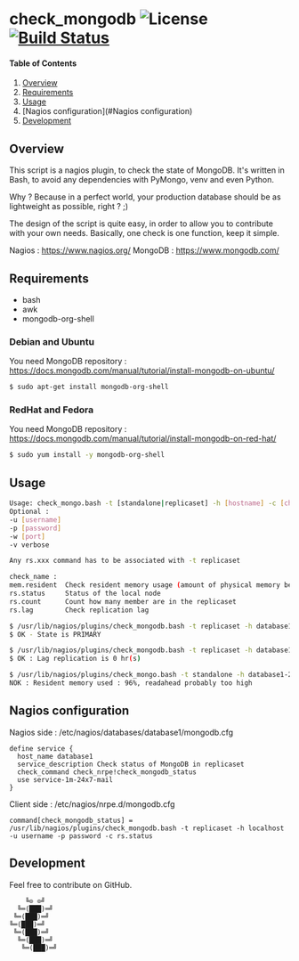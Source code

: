 # check_mongodb ![License][license-img] [![Build Status][build-img]][build-url]

#### Table of Contents

1. [Overview](#overview)
2. [Requirements](#requirements)
3. [Usage](#usage)
4. [Nagios configuration](#Nagios configuration)
5. [Development](#development)

## Overview

This script is a  nagios plugin, to check the state of  MongoDB. It's written in
Bash, to avoid any dependencies with PyMongo, venv and even Python.

Why  ?  Because in  a  perfect  world, your  production  database  should be  as
lightweight as possible, right ? ;)

The design of the script is quite easy, in order to allow you to contribute with
your own needs. Basically, one check is one function, keep it simple.

Nagios : https://www.nagios.org/
MongoDB : https://www.mongodb.com/

## Requirements

- bash
- awk
- mongodb-org-shell

### Debian and Ubuntu

You need MongoDB repository : https://docs.mongodb.com/manual/tutorial/install-mongodb-on-ubuntu/

```bash
$ sudo apt-get install mongodb-org-shell
```

### RedHat and Fedora

You need MongoDB repository : https://docs.mongodb.com/manual/tutorial/install-mongodb-on-red-hat/

```bash
$ sudo yum install -y mongodb-org-shell
```

## Usage

```bash
Usage: check_mongo.bash -t [standalone|replicaset] -h [hostname] -c [check_name]
Optional :
-u [username]
-p [password]
-w [port]
-v verbose

Any rs.xxx command has to be associated with -t replicaset

check_name :
mem.resident  Check resident memory usage (amount of physical memory being used)
rs.status     Status of the local node
rs.count      Count how many member are in the replicaset
rs.lag        Check replication lag
```

```bash
$ /usr/lib/nagios/plugins/check_mongodb.bash -t replicaset -h database1-1.domain -u username -p password -c rs.status
$ OK - State is PRIMARY
```

```bash
$ /usr/lib/nagios/plugins/check_mongodb.bash -t replicaset -h database1-1.domain -u username -p password -c rs.lag
$ OK : Lag replication is 0 hr(s)
```

```bash
$ /usr/lib/nagios/plugins/check_mongo.bash -t standalone -h database1-2 -c mem.resident
NOK : Resident memory used : 96%, readahead probably too high
```

## Nagios configuration

Nagios side : /etc/nagios/databases/database1/mongodb.cfg

```
define service {
  host_name database1
  service_description Check status of MongoDB in replicaset
  check_command check_nrpe!check_mongodb_status
  use service-1m-24x7-mail
}
```

Client side : /etc/nagios/nrpe.d/mongodb.cfg

```
command[check_mongodb_status] = /usr/lib/nagios/plugins/check_mongodb.bash -t replicaset -h localhost -u username -p password -c rs.status
```

## Development

Feel free to contribute on GitHub.

```
    ╚⊙ ⊙╝
  ╚═(███)═╝
 ╚═(███)═╝
╚═(███)═╝
 ╚═(███)═╝
  ╚═(███)═╝
   ╚═(███)═╝
```

[license-img]: https://img.shields.io/badge/license-ISC-blue.svg
[build-img]: https://travis-ci.org/dalenys/check_mongodb.svg?branch=master
[build-url]: https://travis-ci.org/dalenys/check_mongodb
